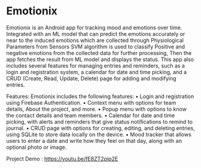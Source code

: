 # Emotionix
Emotionix is an Android app for tracking mood and emotions over time. Integrated with an ML model that can predict the emotions accurately or near to the induced emotions which are collected through Physiological Parameters from Sensors SVM algorithm is used to classify Positive and negative emotions from the collected data for
further processing, Then the app fetches the result from ML model and displays the status. This app also includes several features for managing entries and reminders, such as a login and registration system, a calendar for date and time picking, and a CRUD (Create, Read, Update, Delete) page for adding and modifying entries.

Features:
Emotionix includes the following features:
•	Login and registration using Firebase Authentication.
•	Context menu with options for team details, About the project, and more.
•	Popup menu with options to know the contact details and team members.
•	Calendar for date and time picking, with alerts and reminders that give status notifications to remind to journal.
•	CRUD page with options for creating, editing, and deleting entries, using SQLite to store data locally on the device.
•	Mood tracker that allows users to enter a date and write how they feel on that day, along with an optional photo or image.

Project Demo : https://youtu.be/fE8ZT2pip2E

